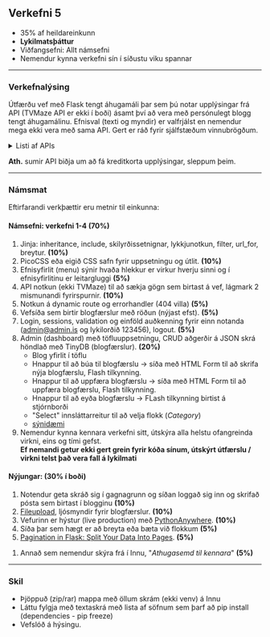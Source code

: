 ## Verkefni 5 
- 35% af heildareinkunn
- **Lykilmatsþáttur**
- Viðfangsefni: Allt námsefni
- Nemendur kynna verkefni sín í síðustu viku spannar

---

### Verkefnalýsing

Útfærðu vef með Flask tengt áhugamáli þar sem þú notar upplýsingar frá API (TVMaze API er ekki í boði) ásamt því að vera með persónulegt blogg tengt áhugamálinu. Efnisval (texti og myndir) er valfrjálst en nemendur mega ekki vera með sama API. Gert er ráð fyrir sjálfstæðum vinnubrögðum. 
<details>
<summary>Listi af APIs </summary>
  
<!-- There’s an amazing amount of data available on the Web. Many web services, like YouTube and GitHub, make their data accessible to third-party applications through an API. Here are some examples of available APIs: -->
- [Public APIs](https://github.com/public-apis/public-apis)  
- [List of free apis](https://mixedanalytics.com/blog/list-actually-free-open-no-auth-needed-apis/)
- [free for dev - apis](https://github.com/ripienaar/free-for-dev#apis-data-and-ml)

</details>

**Ath.** sumir API biðja um að fá kreditkorta upplýsingar, sleppum þeim.

---

### Námsmat 
Eftirfarandi verkþættir eru metnir til einkunna: <br>

#### Námsefni: verkefni 1-4 (70%)

1. Jinja: inheritance, include, skilyrðissetnignar, lykkjunotkun, filter, url_for, breytur. **(10%)**
1. PicoCSS eða eigið CSS safn fyrir uppsetningu og útlit. **(10%)**
1. Efnisyfirlit (menu) sýnir hvaða hlekkur er virkur hverju sinni og í efnisyfirlitinu er leitargluggi **(5%)**
1. API notkun (ekki TVMaze) til að sækja gögn sem birtast á vef, lágmark 2 mismunandi fyrirspurnir. **(10%)**
1. Notkun á dynamic route og errorhandler (404 villa) **(5%)**
1. Vefsíða sem birtir blogfærslur með röðun (nýjast efst). **(5%)**
1. Login, sessions, validation og einföld auðkenning fyrir einn notanda (admin@admin.is og lykilorðið 123456), logout. **(5%)**
1. Admin (dashboard) með töfluuppsetningu, CRUD aðgerðir á JSON skrá höndlað með TinyDB (blogfærslur). **(20%)**
   * Blog yfirlit í töflu
   * Hnappur til að búa til blogfærslu -> síða með HTML Form til að skrifa nýja blogfærslu, Flash tilkynning.
   * Hnappur til að uppfæra blogfærslu -> síða með HTML Form til að uppfæra blogfærslu, Flash tilkynning.
   * Hnappur til að eyða blogfærslu -> FLash tilkynning birtist á stjórnborði
   * "Select" innsláttarreitur til að velja flokk (_Category_)
   * [sýnidæmi](https://blog-admin-ui.netlify.app/)
1. Nemendur kynna kennara verkefni sitt, útskýra alla helstu ofangreinda virkni, eins og tími gefst. <br> **Ef nemandi getur ekki gert grein fyrir kóða sínum, útskýrt útfærslu / virkni telst það vera fall á lykilmati**  

#### Nýjungar: (30% í boði)

1. Notendur geta skráð sig í gagnagrunn og síðan loggað sig inn og skrifað pósta sem birtast í blogginu **(10%)** 
1. [Fileupload](https://flask.palletsprojects.com/en/2.3.x/patterns/fileuploads/), ljósmyndir fyrir blogfærslur. **(10%)**
1. Vefurinn er hýstur (live production) með [PythonAnywhere](https://www.pythonanywhere.com/). **(10%)**
1. Síða þar sem hægt er að breyta eða bæta við flokkum **(5%)**
1. [Pagination in Flask: Split Your Data Into Pages](https://www.youtube.com/watch?v=U18hO1ngZEQ).  **(5%)**
<!--1. Notaðu [htmx](https://htmx.org/docs/) til að gera vefinn dýnamískan (án þess að reload alla síðu) fyrir [delete](https://youtu.be/O2Xd6DmcB9g?t=1996) aðgerð á blogfærslum og [leit](https://www.youtube.com/watch?v=PWEl1ysbPAY). **(5%)**-->
1. Annað sem nemendur skýra frá í Innu, "_Athugasemd til kennara_" **(5%)**

---

### Skil
- Þjöppuð (zip/rar) mappa með öllum skrám (ekki venv) á Innu
- Láttu fylgja með textaskrá með lista af söfnum sem þarf að pip install (dependencies - pip freeze)
- Vefslóð á hýsingu.

